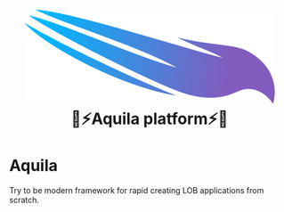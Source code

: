 <h1 align="center">
  <br>
  <img src="./logo.png" alt="Aquila"/>
  <br>
  🔮⚡️Aquila platform⚡️🔮
  <br>
</h1>

# Aquila

Try to be modern framework for rapid creating LOB applications from scratch.
